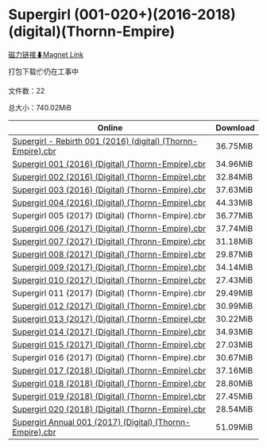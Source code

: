 # Supergirl (001-020+)(2016-2018)(digital)(Thornn-Empire)

[磁力链接⬇Magnet Link](magnet:?xt=urn:btih:bc4bc3a5839489de3f66b5f68d408ea18a99c0da&dn=Supergirl%20%28001-020%2B%29%282016-2018%29%28digital%29%28Thornn-Empire%29)

打包下载📦仍在工事中

文件数：22

总大小：740.02MiB

Online | Download
--- | ---
[Supergirl - Rebirth 001 (2016) (digital) (Thornn-Empire).cbr](https://github.com/alicewish/markdown/blob/master/comic/Supergirl-Rebirth-001-2016-digital-Thornn-Empire-cbr.md) | 36.75MiB
[Supergirl 001 (2016) (Digital) (Thornn-Empire).cbr](https://github.com/alicewish/markdown/blob/master/comic/Supergirl-001-2016-Digital-Thornn-Empire-cbr.md) | 34.96MiB
[Supergirl 002 (2016) (Digital) (Thornn-Empire).cbr](https://github.com/alicewish/markdown/blob/master/comic/Supergirl-002-2016-Digital-Thornn-Empire-cbr.md) | 32.84MiB
[Supergirl 003 (2016) (Digital) (Thornn-Empire).cbr](https://github.com/alicewish/markdown/blob/master/comic/Supergirl-003-2016-Digital-Thornn-Empire-cbr.md) | 37.63MiB
[Supergirl 004 (2016) (Digital) (Thornn-Empire).cbr](https://github.com/alicewish/markdown/blob/master/comic/Supergirl-004-2016-Digital-Thornn-Empire-cbr.md) | 44.33MiB
Supergirl 005 (2017) (Digital) (Thornn-Empire).cbr | 36.77MiB
[Supergirl 006 (2017) (Digital) (Thornn-Empire).cbr](https://github.com/alicewish/markdown/blob/master/comic/Supergirl-006-2017-Digital-Thornn-Empire-cbr.md) | 37.74MiB
[Supergirl 007 (2017) (Digital) (Thronn-Empire).cbr](https://github.com/alicewish/markdown/blob/master/comic/Supergirl-007-2017-Digital-Thronn-Empire-cbr.md) | 31.18MiB
[Supergirl 008 (2017) (Digital) (Thornn-Empire).cbr](https://github.com/alicewish/markdown/blob/master/comic/Supergirl-008-2017-Digital-Thornn-Empire-cbr.md) | 29.87MiB
[Supergirl 009 (2017) (Digital) (Thornn-Empire).cbr](https://github.com/alicewish/markdown/blob/master/comic/Supergirl-009-2017-Digital-Thornn-Empire-cbr.md) | 34.14MiB
[Supergirl 010 (2017) (Digital) (Thornn-Empire).cbr](https://github.com/alicewish/markdown/blob/master/comic/Supergirl-010-2017-Digital-Thornn-Empire-cbr.md) | 27.43MiB
Supergirl 011 (2017) (Digital) (Thornn-Empire).cbr | 29.49MiB
[Supergirl 012 (2017) (Digital) (Thornn-Empire).cbr](https://github.com/alicewish/markdown/blob/master/comic/Supergirl-012-2017-Digital-Thornn-Empire-cbr.md) | 30.99MiB
[Supergirl 013 (2017) (Digital) (Thornn-Empire).cbr](https://github.com/alicewish/markdown/blob/master/comic/Supergirl-013-2017-Digital-Thornn-Empire-cbr.md) | 30.22MiB
[Supergirl 014 (2017) (Digital) (Thornn-Empire).cbr](https://github.com/alicewish/markdown/blob/master/comic/Supergirl-014-2017-Digital-Thornn-Empire-cbr.md) | 34.93MiB
[Supergirl 015 (2017) (Digital) (Thornn-Empire).cbr](https://github.com/alicewish/markdown/blob/master/comic/Supergirl-015-2017-Digital-Thornn-Empire-cbr.md) | 27.03MiB
Supergirl 016 (2017) (Digital) (Thornn-Empire).cbr | 30.67MiB
[Supergirl 017 (2018) (Digital) (Thornn-Empire).cbr](https://github.com/alicewish/markdown/blob/master/comic/Supergirl-017-2018-Digital-Thornn-Empire-cbr.md) | 37.16MiB
[Supergirl 018 (2018) (Digital) (Thornn-Empire).cbr](https://github.com/alicewish/markdown/blob/master/comic/Supergirl-018-2018-Digital-Thornn-Empire-cbr.md) | 28.80MiB
[Supergirl 019 (2018) (Digital) (Thornn-Empire).cbr](https://github.com/alicewish/markdown/blob/master/comic/Supergirl-019-2018-Digital-Thornn-Empire-cbr.md) | 27.45MiB
[Supergirl 020 (2018) (Digital) (Thornn-Empire).cbr](https://github.com/alicewish/markdown/blob/master/comic/Supergirl-020-2018-Digital-Thornn-Empire-cbr.md) | 28.54MiB
[Supergirl Annual 001 (2017) (Digital) (Thornn-Empire).cbr](https://github.com/alicewish/markdown/blob/master/comic/Supergirl-Annual-001-2017-Digital-Thornn-Empire-cbr.md) | 51.09MiB